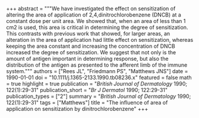 +++
abstract = """We have investigated the effect on sensitization of altering the area of application of 2,4,dinitrochlorobenzene (DNCB) at a constant dose per unit area. We showed that, when an area of less than 1 cm2 is used, this area is critical in determining the degree of sensitization. This contrasts with previous work that showed, for larger areas, an alteration in the area of application had little effect on sensitization, whereas keeping the area constant and increasing the concentration of DNCB increased the degree of sensitization. We suggest that not only is the amount of antigen important in determining response, but also the distribution of the antigen as presented to the afferent limb of the immune system."""
authors = ["Rees JL", "Friedmann PS", "Matthews JNS"]
date = 1990-01-01
doi = "10.1111/j.1365-2133.1990.tb08236.x"
featured = false
math = true
highlight = true
publication = "*British Journal of Dermatology* 1990; 122(1):29-31"
publication_short = "*Br J Dermatol* 1990; 122:29-31"
publication_types = ["2"]
summary = "*British Journal of Dermatology* 1990; 122(1):29-31"
tags = ["Matthews"]
title = "The influence of area of application on sensitization by dinitrochlorobenzene"
+++
